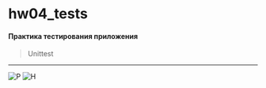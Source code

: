 # hw04_tests

#### Практика тестирования приложения
> Unittest
___
![P](https://img.shields.io/badge/Python-3776AB?style=for-the-badge&logo=python&logoColor=white)
![H](https://img.shields.io/badge/Heroku-430098?style=for-the-badge&logo=heroku&logoColor=white)
